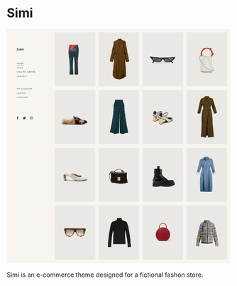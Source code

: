 # Simi

<img src="images/screenshot.png" alt="project screenshot">

Simi is an e-commerce theme designed for a fictional fashon store. 
